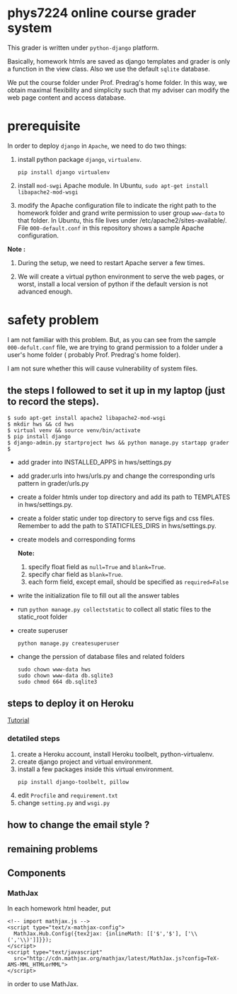 # phys7224 online course grader system
This grader is written under `python-django` platform.

Basically, homework htmls are saved as django templates and grader is only a function
in the view class. Also we use the default `sqlite` database.

We put the course folder under Prof. Predrag's home folder.
In this way,
we obtain maximal flexibility and simplicity such that my adviser can
modify the web page content and access database. 

# prerequisite 
In order to deploy `django` in `Apache`, we need to do two things:

1. install python package `django`, `virtualenv`.  

   `pip install django virtualenv`
2. install `mod-swgi` Apache module. In Ubuntu, `sudo apt-get install libapache2-mod-wsgi`

3. modify the Apache configuration file to indicate the right path to the homework
   folder and grand write permission to user group `www-data` to that folder.
   In Ubuntu, this file lives under /etc/apache2/sites-available/.
   File `000-default.conf` in this repository shows a sample Apache configuration.

**Note :**

1. During the setup, we need to restart Apache server a few times.

2. We will create a virtual python environment to serve the web pages, or worst, install a local
   version of python if the default version is not advanced enough.

# safety problem
I am not familiar with this problem. But, as you can see from the sample
`000-defult.conf` file, we are trying to grand permission to a folder under
a user's home folder ( probably Prof. Predrag's home folder).

I am not sure whether this will cause vulnerability of system files.

## the steps I followed to set it up in my laptop (just to record the steps).
```
$ sudo apt-get install apache2 libapache2-mod-wsgi
$ mkdir hws && cd hws
$ virtual venv && source venv/bin/activate
$ pip install django
$ django-admin.py startproject hws && python manage.py startapp grader
$ 
```
* add grader into INSTALLED_APPS in hws/settings.py
* add grader.urls into hws/urls.py and change the corresponding urls pattern in grader/urls.py
* create a folder htmls under top directory and add its path to TEMPLATES in hws/settings.py.
* create a folder static under top directory to serve figs and css files. Remember to add the path to STATICFILES_DIRS in hws/settings.py.
* create models and corresponding forms

  **Note:**
  1. specify float field as `null=True` and `blank=True`.
  2. specify char field as `blank=True`.
  3. each form field, except email, should be specified as `required=False`
* write the initialization file to fill out all the answer tables
* run `python manage.py collectstatic` to collect all static files to the static_root folder
* create superuser  
  ```
  python manage.py createsuperuser
  ```
* change the perssion of database files and related folders  
  ```
  sudo chown www-data hws 
  sudo chown www-data db.sqlite3
  sudo chmod 664 db.sqlite3
  ```
## steps to deploy it on Heroku
[Tutorial](https://devcenter.heroku.com/articles/getting-started-with-django)

### detatiled steps
1. create a Heroku account,  install Heroku toolbelt, python-virtualenv.
2. create django project and virtual environment.
3. install a few packages inside this virtual environment.
   ```
   pip install django-toolbelt, pillow
   ```
4. edit `Procfile` and `requirement.txt`
5. change `setting.py` and `wsgi.py`

## how to change the email style ?

## remaining problems


## Components


### MathJax
In each homework html header, put
```
<!-- import mathjax.js -->
<script type="text/x-mathjax-config">
  MathJax.Hub.Config({tex2jax: {inlineMath: [['$','$'], ['\\(','\\)']]}});
</script>
<script type="text/javascript"
  src="http://cdn.mathjax.org/mathjax/latest/MathJax.js?config=TeX-AMS-MML_HTMLorMML">
</script>
```
in order to use MathJax.



